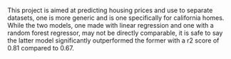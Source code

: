 This project is aimed at predicting housing prices and use to separate datasets, one is more generic and is one specifically for california homes.
While the two models, one made with linear regression and one with a random forest regressor, may not be directly comparable, it is safe to say
the latter model significantly outperformed the former with a r2 score of 0.81 compared to 0.67. 
